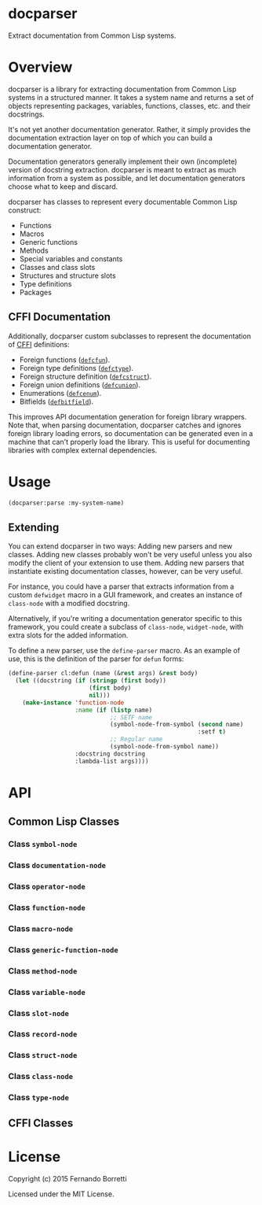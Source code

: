 # docparser

Extract documentation from Common Lisp systems.

# Overview

docparser is a library for extracting documentation from Common Lisp systems in
a structured manner. It takes a system name and returns a set of objects
representing packages, variables, functions, classes, etc. and their docstrings.

It's not yet another documentation generator. Rather, it simply provides the
documentation extraction layer on top of which you can build a documentation
generator.

Documentation generators generally implement their own (incomplete) version of
docstring extraction. docparser is meant to extract as much information from a
system as possible, and let documentation generators choose what to keep and
discard.

docparser has classes to represent every documentable Common Lisp construct:

* Functions
* Macros
* Generic functions
* Methods
* Special variables and constants
* Classes and class slots
* Structures and structure slots
* Type definitions
* Packages

## CFFI Documentation

Additionally, docparser custom subclasses to represent the documentation of
[CFFI][cffi] definitions:

* Foreign functions ([`defcfun`][defcfun]).
* Foreign type definitions ([`defctype`][defctype]).
* Foreign structure definition ([`defcstruct`][defcstruct]).
* Foreign union definitions ([`defcunion`][defcunion]).
* Enumerations ([`defcenum`][defcenum]).
* Bitfields ([`defbitfield`][defbitfield]).

This improves API documentation generation for foreign library wrappers. Note
that, when parsing documentation, docparser catches and ignores foreign library
loading errors, so documentation can be generated even in a machine that can't
properly load the library. This is useful for documenting libraries with complex
external dependencies.

[cffi]: https://github.com/cffi/cffi
[defcfun]: https://common-lisp.net/project/cffi/manual/cffi-manual.html#defcfun
[defctype]: https://common-lisp.net/project/cffi/manual/cffi-manual.html#defctype
[defcstruct]: https://common-lisp.net/project/cffi/manual/cffi-manual.html#defcstruct
[defcunion]: https://common-lisp.net/project/cffi/manual/cffi-manual.html#defcunion
[defcenum]: https://common-lisp.net/project/cffi/manual/cffi-manual.html#defcenum
[defbitfield]: https://common-lisp.net/project/cffi/manual/cffi-manual.html#defbitfield

# Usage

```lisp
(docparser:parse :my-system-name)
```

## Extending

You can extend docparser in two ways: Adding new parsers and new classes. Adding
new classes probably won't be very useful unless you also modify the client of
your extension to use them. Adding new parsers that instantiate existing
documentation classes, however, can be very useful.

For instance, you could have a parser that extracts information from a custom
`defwidget` macro in a GUI framework, and creates an instance of `class-node`
with a modified docstring.

Alternatively, if you're writing a documentation generator specific to this
framework, you could create a subclass of `class-node`, `widget-node`, with
extra slots for the added information.

To define a new parser, use the `define-parser` macro. As an example of use,
this is the definition of the parser for `defun` forms:

```lisp
(define-parser cl:defun (name (&rest args) &rest body)
  (let ((docstring (if (stringp (first body))
                       (first body)
                       nil)))
    (make-instance 'function-node
                   :name (if (listp name)
                             ;; SETF name
                             (symbol-node-from-symbol (second name)
                                                      :setf t)
                             ;; Regular name
                             (symbol-node-from-symbol name))
                   :docstring docstring
                   :lambda-list args))))
```

# API

## Common Lisp Classes

### Class `symbol-node`

### Class `documentation-node`

### Class `operator-node`

### Class `function-node`

### Class `macro-node`

### Class `generic-function-node`

### Class `method-node`

### Class `variable-node`

### Class `slot-node`

### Class `record-node`

### Class `struct-node`

### Class `class-node`

### Class `type-node`

## CFFI Classes

# License

Copyright (c) 2015 Fernando Borretti

Licensed under the MIT License.
